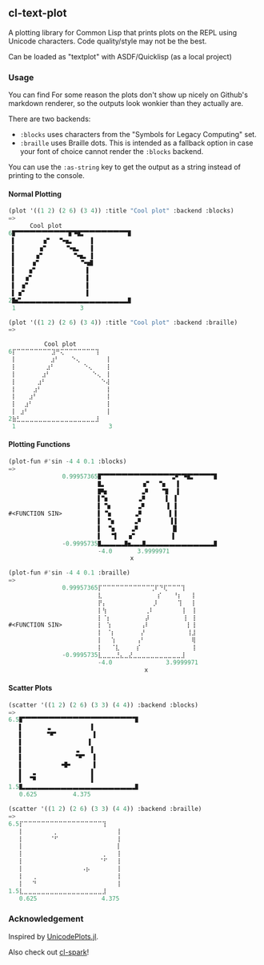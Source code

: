 ## cl-text-plot
A plotting library for Common Lisp that prints plots on the REPL using Unicode characters. Code quality/style may not be the best.

Can be loaded as "textplot" with ASDF/Quicklisp (as a local project)

### Usage
You can find For some reason the plots don't show up nicely on Github's markdown renderer, so the outputs look wonkier than they actually are.

There are two backends:
* `:blocks`  uses characters from the "Symbols for Legacy Computing" set.
* `:braille` uses Braille dots. This is intended as a fallback option in case your font of choice cannot render the `:blocks` backend.

You can use the `:as-string` key to get the output as a string instead of printing to the console.

#### Normal Plotting
```lisp
(plot '((1 2) (2 6) (3 4)) :title "Cool plot" :backend :blocks)
=>
      Cool plot
6🬕🬂🬂🬂🬂🬂🬂🬂🬂🬨🬊🬴🬂🬂🬂🬂🬂🬂🬂🬨
 ▌       🬦🬀  🬈🬱     ▐
 ▌      🬦🬀     🬈🬱   ▐
 ▌     🬦🬀        🬈🬱 ▐
 ▌    🬦🬀           🬈🬻
 ▌   🬦🬀             ▐
 ▌  🬦🬀              ▐
 ▌ 🬦🬀               ▐
 ▌🬦🬀                ▐
2🬺🬮🬭🬭🬭🬭🬭🬭🬭🬭🬭🬭🬭🬭🬭🬭🬭🬭🬭🬷
 1                  3
 ```

```lisp
(plot '((1 2) (2 6) (3 4)) :title "Cool plot" :backend :braille)
=>

          Cool plot
6⡏⠉⠉⠉⠉⠉⠉⠉⠉⣹⠛⢍⠉⠉⠉⠉⠉⠉⠉⢹
 ⡇⠀⠀⠀⠀⠀⠀⠀ ⣰⠃⠀ ⠀⠑⢄ ⠀⠀⠀⠀⠀⢸
 ⡇⠀⠀⠀⠀⠀⠀ ⣰⠃⠀⠀  ⠀⠀⠀⠑⢄⠀⠀⠀⢸
 ⡇⠀⠀⠀⠀⠀ ⣰⠃⠀⠀⠀  ⠀⠀⠀⠀⠀⠑⢄⠀⢸
 ⡇⠀⠀⠀⠀ ⣰⠃⠀⠀⠀⠀  ⠀⠀⠀⠀⠀⠀⠀⠑⢼
 ⡇⠀⠀⠀ ⣰⠃⠀⠀⠀⠀⠀  ⠀⠀⠀⠀⠀⠀⠀⠀⢸
 ⡇⠀⠀ ⣰⠃⠀⠀⠀⠀⠀⠀  ⠀⠀⠀⠀⠀⠀⠀⠀⢸
 ⡇⠀ ⣰⠃⠀⠀⠀⠀⠀⠀⠀  ⠀⠀⠀⠀⠀⠀⠀⠀⢸
 ⡇ ⣰⠃⠀⠀⠀⠀⠀⠀⠀⠀  ⠀⠀⠀⠀⠀⠀⠀⠀⢸
2⣷⣃⣀⣀⣀⣀⣀⣀⣀⣀⣀⣀⣀⣀⣀⣀⣀⣀⣀⣸
 1                          3
```

#### Plotting Functions
```lisp
(plot-fun #'sin -4 4 0.1 :blocks)
=>
               0.99957365🬕🬂🬂🬂🬂🬂🬂🬂🬂🬂🬂🬂🬡🬆🬊🬴🬂🬂🬂🬨
                         🬲           🬔  🬁🬓  ▐
                         🬝🬓         🬘    🬨  ▐
                         ▌🬧        🬞🬄     ▌ ▐
                         ▌🬁🬓       🬘      ▐ ▐
#<FUNCTION SIN>          ▌ 🬧      🬞🬄       ▌▐
                         ▌ 🬁🬓     🬘        ▐▐
                         ▌  🬧    🬞🬄         █
                         ▌  🬁▌   🬔          ▐
               -0.9995735🬲🬭🬭🬭🬷🬱🬭🬷🬭🬭🬭🬭🬭🬭🬭🬭🬭🬭🬭🬷
                         -4.0       3.9999971
                                  x
```
```lisp
(plot-fun #'sin -4 4 0.1 :braille)
=>
               0.99957365⡏⠉⠉⠉⠉⠉⠉⠉⠉⠉⠉⠉⢉⠏⠙⢏⠉⠉⠉⢹
                         ⣇⠀⠀⠀ ⠀⠀⠀⠀⠀ ⠀⠀⠀⡎  ⠀⠘⡆⠀⠀⢸
                         ⡟⡄⠀⠀ ⠀⠀⠀⠀⠀ ⠀⠀⡸⠀  ⠀⠀⢹⠀⠀⢸
                         ⡇⢳⠀⠀ ⠀⠀⠀⠀⠀⠀⢀⠇  ⠀⠀⠀⠀⠀⡇⠀⢸
                         ⡇⠈⡆⠀ ⠀⠀⠀⠀⠀⠀⡼⠀  ⠀⠀⠀⠀⠀⢸⠀⢸
#<FUNCTION SIN>          ⡇⠀⢱⠀⠀ ⠀⠀⠀⠀⢠⠇⠀  ⠀⠀⠀⠀⠀⠀⡇⢸
                         ⡇⠀⠈⡆⠀ ⠀⠀⠀⠀⡜⠀ ⠀ ⠀⠀⠀⠀⠀⠀⢸⣸
                         ⡇⠀⠀⢱⠀⠀ ⠀⠀⢠⠃ ⠀⠀ ⠀⠀⠀⠀⠀⠀⠀⢿
                         ⡇⠀⠀⠈⣇⠀ ⠀⠀⡎⠀ ⠀⠀ ⠀⠀⠀⠀⠀⠀⠀⢸
               -0.9995735⣇⣀⣀⣀⣘⣄⣀⣜⣀⣀⣀⣀⣀⣀⣀⣀⣀⣀⣀⣸
                         -4.0               3.9999971
                                      x
```

#### Scatter Plots
```lisp
(scatter '((1 2) (2 6) (3 3) (4 4)) :backend :blocks)
=>
6.5🬕🬂🬂🬂🬂🬂🬂🬂🬂🬂🬂🬂🬂🬂🬂🬂🬂🬂🬂🬨
   ▌       🬏          ▐
   ▌      🬁🬆          ▐
   ▌                  ▐
   ▌               🬏  ▐
   ▌              🬁🬆  ▐
   ▌          🬇🬛      ▐
   ▌  🬞               ▐
   ▌  🬊               ▐
1.5🬲🬭🬭🬭🬭🬭🬭🬭🬭🬭🬭🬭🬭🬭🬭🬭🬭🬭🬭🬷
   0.625          4.375
```
```lisp
(scatter '((1 2) (2 6) (3 3) (4 4)) :backend :braille)
=>
6.5⡏⠉⠉⠉⠉⠉⠉⠉⠉⠉⠉⠉⠉⠉⠉⠉⠉⠉⠉⢹
   ⡇⠀⠀⠀⠀⠀⠀⠀⡀⠀⠀⠀⠀⠀⠀⠀⠀    ⠀⠀⢸
   ⡇⠀⠀⠀⠀⠀⠀⠈⠋⠀⠀⠀⠀⠀⠀⠀⠀    ⠀⠀⢸
   ⡇⠀⠀⠀⠀⠀⠀⠀⠀⠀⠀⠀⠀⠀⠀    ⠀⠀ ⠀⢸
   ⡇⠀⠀⠀⠀⠀⠀⠀⠀⠀⠀    ⠀⠀⠀⠀⠀⡀⠀⠀⢸
   ⡇⠀⠀⠀⠀⠀⠀⠀⠀⠀⠀    ⠀⠀⠀⠀⠈⠋⠀⠀⢸
   ⡇⠀⠀⠀⠀⠀⠀⠀⠀    ⠀⠀⠠⡦⠀⠀⠀⠀⠀⠀⢸
   ⡇⠀⠀⢀⠀⠀⠀⠀⠀⠀⠀    ⠀⠀⠀⠀⠀⠀⠀⠀⢸
   ⡇⠀⠀⠙⠀⠀⠀⠀⠀⠀⠀⠀⠀    ⠀⠀⠀⠀⠀⠀⢸
1.5⣇⣀⣀⣀⣀⣀⣀⣀⣀⣀⣀⣀⣀⣀⣀⣀⣀⣀⣀⣸
   0.625                  4.375
```

### Acknowledgement
Inspired by [UnicodePlots.jl](https://github.com/JuliaPlots/UnicodePlots.jl).

Also check out [cl-spark](https://github.com/tkych/cl-spark)!
